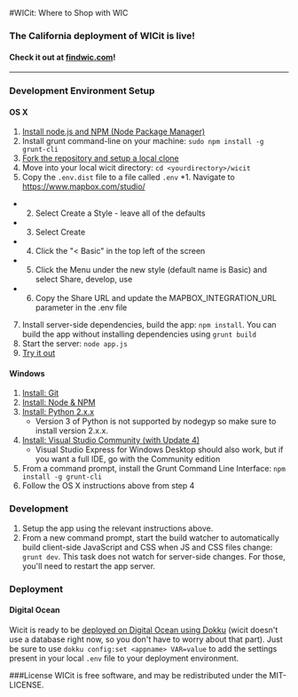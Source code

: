 #WICit: Where to Shop with WIC

### The California deployment of WICit is live!
#### Check it out at [findwic.com](http://findwic.com)!
---
### Development Environment Setup
#### OS X
1. [Install node.js and NPM (Node Package Manager)](http://blog.nodeknockout.com/post/65463770933/how-to-install-node-js-and-npm)
2. Install grunt command-line on your machine: `sudo npm install -g grunt-cli`
3. [Fork the repository and setup a local clone](https://help.github.com/articles/fork-a-repo)
4. Move into your local wicit directory: `cd <yourdirectory>/wicit`
5. Copy the `.env.dist` file to a file called `.env`
*1. Navigate to https://www.mapbox.com/studio/
* 2. Select Create a Style - leave all of the defaults
* 3. Select Create
* 4. Click the "< Basic" in the top left of the screen
* 5. Click the Menu under the new style (default name is Basic) and select Share, develop, use
* 6. Copy the Share URL and update the MAPBOX_INTEGRATION_URL parameter in the .env file
7. Install server-side dependencies, build the app: `npm install`. You can build the app without installing dependencies using `grunt build`
8. Start the server: `node app.js`
9. [Try it out](http://localhost:3000)
	
#### Windows
1. [Install: Git](http://git-scm.com/download)
2. [Install: Node & NPM](http://nodejs.org/)
3. [Install: Python 2.x.x](https://www.python.org/downloads/)
	- Version 3 of Python is not supported by nodegyp so make sure to install version 2.x.x.
4. [Install: Visual Studio Community (with Update 4)](http://www.visualstudio.com/downloads/download-visual-studio-vs)
	- Visual Studio Express for Windows Desktop should also work, but if you want a full IDE, go with the Community edition
5. From a command prompt, install the Grunt Command Line Interface: `npm install -g grunt-cli`
6. Follow the OS X instructions above from step 4

### Development
1. Setup the app using the relevant instructions above.
2. From a new command prompt, start the build watcher to automatically build client-side JavaScript and CSS when JS and CSS files change: `grunt dev`. This task does not watch for server-side changes. For those, you'll need to restart the app server.

### Deployment
#### Digital Ocean
Wicit is ready to be [deployed on Digital Ocean using Dokku](https://www.digitalocean.com/community/tutorials/how-to-use-the-digitalocean-dokku-application) (wicit doesn't use a database right now, so you don't have to worry about that part). Just be sure to use `dokku config:set <appname> VAR=value` to add the settings present in your local `.env` file to your deployment environment.

###License
WICit is free software, and may be redistributed under the MIT-LICENSE.
